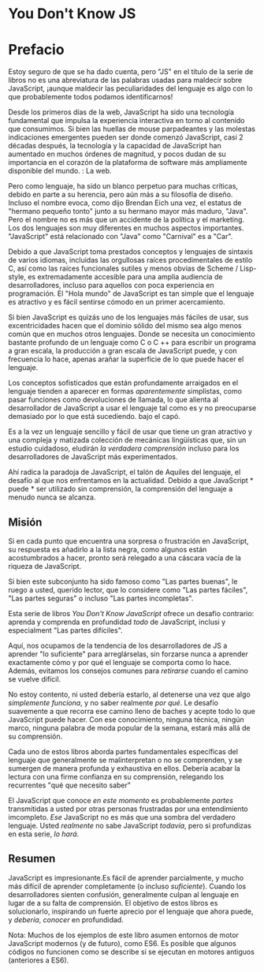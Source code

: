 # You Don't Know JS
# Prefacio

Estoy seguro de que se ha dado cuenta, pero "JS" en el título de la serie de libros no es una abreviatura de las palabras usadas para maldecir sobre JavaScript, ¡aunque maldecir las peculiaridades del lenguaje es algo con lo que probablemente todos podamos identificarnos!

Desde los primeros días de la web, JavaScript ha sido una tecnología fundamental que impulsa la experiencia interactiva en torno al contenido que consumimos. Si bien las huellas de mouse parpadeantes y las molestas indicaciones emergentes pueden ser donde comenzó JavaScript, casi 2 décadas después, la tecnología y la capacidad de JavaScript han aumentado en muchos órdenes de magnitud, y pocos dudan de su importancia en el corazón de la plataforma de software más ampliamente disponible del mundo. : La web.

Pero como lenguaje, ha sido un blanco perpetuo para muchas críticas, debido en parte a su herencia, pero aún más a su filosofía de diseño. Incluso el nombre evoca, como dijo Brendan Eich una vez, el estatus de "hermano pequeño tonto" junto a su hermano mayor más maduro, "Java". Pero el nombre no es más que un accidente de la política y el marketing. Los dos lenguajes son muy diferentes en muchos aspectos importantes. "JavaScript" está relacionado con "Java" como "Carnival" es a "Car".

Debido a que JavaScript toma prestados conceptos y lenguajes de sintaxis de varios idiomas, incluidas las orgullosas raíces procedimentales de estilo C, así como las raíces funcionales sutiles y menos obvias de Scheme / Lisp-style, es extremadamente accesible para una amplia audiencia de desarrolladores, incluso para aquellos con poca experiencia en programación. El "Hola mundo" de JavaScript es tan simple que el lenguaje es atractivo y es fácil sentirse cómodo en un primer acercamiento.

Si bien JavaScript es quizás uno de los lenguajes más fáciles de usar, sus excentricidades hacen que el dominio sólido del mismo sea algo menos común que en muchos otros lenguajes. Donde se necesita un conocimiento bastante profundo de un lenguaje como C o C ++ para escribir un programa a gran escala, la producción a gran escala de JavaScript puede, y con frecuencia lo hace, apenas arañar la superficie de lo que puede hacer el lenguaje.

Los conceptos sofisticados que están profundamente arraigados en el lenguaje tienden a aparecer en formas *aparentemente* simplistas, como pasar funciones como devoluciones de llamada, lo que alienta al desarrollador de JavaScript a usar el lenguaje tal como es y no preocuparse demasiado por lo que está sucediendo. bajo el capó.

Es a la vez un lenguaje sencillo y fácil de usar que tiene un gran atractivo y una compleja y matizada colección de mecánicas lingüísticas que, sin un estudio cuidadoso, eludirán *la verdadera comprensión* incluso para los desarrolladores de JavaScript más experimentados.

Ahí radica la paradoja de JavaScript, el talón de Aquiles del lenguaje, el desafío al que nos enfrentamos en la actualidad. Debido a que JavaScript * puede * ser utilizado sin comprensión, la comprensión del lenguaje a menudo nunca se alcanza.

## Misión

Si en cada punto que encuentra una sorpresa o frustración en JavaScript, su respuesta es añadirlo a la lista negra, como algunos están acostumbrados a hacer, pronto será relegado a una cáscara vacía de la riqueza de JavaScript.

Si bien este subconjunto ha sido famoso como "Las partes buenas", le ruego a usted, querido lector, que lo considere como "Las partes fáciles", "Las partes seguras" o incluso "Las partes incompletas".

Esta serie de libros *You Don't Know JavaScript* ofrece un desafio contrario: aprenda y comprenda en profundidad *todo* de JavaScript, inclusi y especialment "Las partes difíciles".

Aquí, nos ocupamos de la tendencia de los desarrolladores de JS a aprender "lo suficiente" para arreglárselas, sin forzarse nunca a aprender exactamente cómo y por qué el lenguaje se comporta como lo hace. Además, evitamos los consejos comunes para *retirarse* cuando el camino se vuelve difícil.

No estoy contento, ni usted debería estarlo, al detenerse una vez que algo *simplemente funciona*, y no saber realmente *por qué*. Le desafío suavemente a que recorra ese camino lleno de baches y acepte todo lo que JavaScript puede hacer. Con ese conocimiento, ninguna técnica, ningún marco, ninguna palabra de moda popular de la semana, estará más allá de su comprensión.

Cada uno de estos libros aborda partes fundamentales específicas del lenguaje que generalmente se malinterpretan o no se comprenden, y se sumergen de manera profunda y exhaustiva en ellos. Debería acabar la lectura con una firme confianza en su comprensión, relegando los recurrentes "qué que necesito saber"

El JavaScript que conoce *en este momento* es probablemente *partes* transmitidas a usted por otras personas frustradas por una entendimiento imcompleto. *Ese* JavaScript no es más que una sombra del verdadero lenguaje. Usted *realmente* no sabe JavaScript *todavía*, pero si profundizas en esta serie, *lo hará*.

## Resumen

JavaScript es impresionante.Es fácil de aprender parcialmente, y mucho más difícil de aprender completamente (o incluso *suficiente*). Cuando los desarrolladores sienten confusión, generalmente culpan al lenguaje en lugar de a su falta de comprensión. El objetivo de estos libros es solucionarlo, inspirando un fuerte aprecio por el lenguaje que ahora puede, y *debería*, *conocer* en profundidad.

Nota: Muchos de los ejemplos de este libro asumen entornos de motor JavaScript modernos (y de futuro), como ES6. Es posible que algunos códigos no funcionen como se describe si se ejecutan en motores antiguos (anteriores a ES6).

